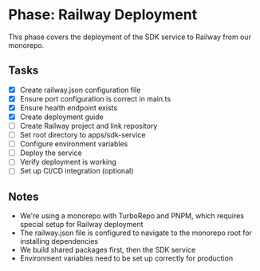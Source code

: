 # Phase: Railway Deployment

This phase covers the deployment of the SDK service to Railway from our monorepo.

## Tasks

- [x] Create railway.json configuration file
- [x] Ensure port configuration is correct in main.ts
- [x] Ensure health endpoint exists
- [x] Create deployment guide
- [ ] Create Railway project and link repository
- [ ] Set root directory to apps/sdk-service
- [ ] Configure environment variables
- [ ] Deploy the service
- [ ] Verify deployment is working
- [ ] Set up CI/CD integration (optional)

## Notes

- We're using a monorepo with TurboRepo and PNPM, which requires special setup for Railway deployment
- The railway.json file is configured to navigate to the monorepo root for installing dependencies
- We build shared packages first, then the SDK service
- Environment variables need to be set up correctly for production 